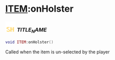 # [ITEM](../item/README.md):onHolster

### <img src="../../.gitbook/assets/shared.png" width="32" height="32" /> $TITLE_NAME$

```lua
void ITEM:onHolster()
```

Called when the item is un-selected by the player<br>
